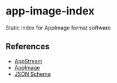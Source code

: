 # app-image-index

Static index for AppImage format software

## References

- [AppStream](https://www.freedesktop.org/software/appstream/docs/)
- [AppImage](https://appimage.org/)
- [JSON Schema](https://json-schema.org/)
